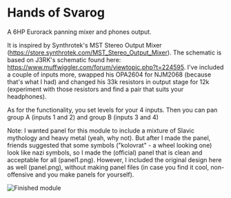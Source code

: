 # Hands of Svarog
 A 6HP Eurorack panning mixer and phones output. 
 
 It is inspired by Synthrotek's MST Stereo Output Mixer (https://store.synthrotek.com/MST_Stereo_Output_Mixer). The schematic is based on J3RK's schematic found here: https://www.muffwiggler.com/forum/viewtopic.php?t=224595. I've included a couple of inputs more, swapped his OPA2604 for NJM2068 (because that's what I had) and changed his 33k resistors in output stage for 12k (experiment with those resistors and find a pair that suits your headphones).
 
 As for the functionality, you set levels for your 4 inputs. Then you can pan group A (inputs 1 and 2) and group B (inputs 3 and 4)
 
Note: I wanted panel for this module to include a mixture of Slavic mythology and heavy metal (yeah, why not). But after I made the panel, friends suggested that some symbols ("kolovrat" - a wheel looking one) look like nazi symbols, so I made the (official) panel that is clean and acceptable for all (panel1.png). However, I included the original design here as well (panel.png), without making panel files (in case you find it cool, non-offensive and you make panels for yourself).

![Finished module](https://user-images.githubusercontent.com/45339345/113508304-1c2c3880-9504-11eb-8a5f-b4905bae8f9d.jpg)

